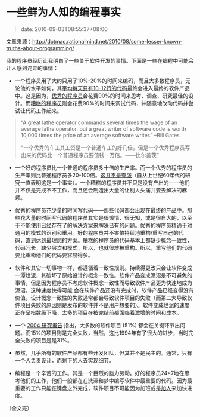 # 一些鲜为人知的编程事实
>date: 2010-09-03T08:55:37+08:00


文章来源：<http://dotmac.rationalmind.net/2010/08/some-lesser-known-truths-about-programming/>


我的程序员经历让我明白了一些关于软件开发的事情。下面是一些在编程中可能会让人感到诧异的事情：


* 一个程序员用了大约只用了10%-20%的时间来编码，而且大多数程序员，无论他的水平如何，其[平均每天只有10-12行的代码](http://stackoverflow.com/questions/966800/mythical-man-month-10-lines-per-developer-day-how-close-on-large-projects)最终会进入最终的软件产品中。这是因为，[优秀的程序员](/2009/%E4%BC%98%E7%A7%80%E7%A8%8B%E5%BA%8F%E5%91%98%E7%9A%84%E5%8D%81%E4%B8%AA%E4%B9%A0%E6%83%AF.md)会花费90%的时间来思考、调查、研究最佳的设计。而[糟糕的程序员](https://coolshell.cn/articles/1081.html)则会花费90%的时间来调试代码，并随意地改动代码并尝试让代码工作起来。



> “A great lathe operator commands several times the wage of an average lathe operator, but a great writer of software code is worth 10,000 times the price of an average software writer.” –Bill Gates
> 
> 
> “一个优秀的车工其工资是一个普通车工的好几倍，但是一个优秀程序员写出来的代码比一个普通程序员要值钱一万倍。——比尔盖茨”
> 
> 


* 一个好的程序员比一个普通的程序员多十倍的生产率。而一个优秀的程序员的生产率则比普通程序员多20-100倍。[这并不是夸张](http://www.devtopics.com/programmer-productivity-the-tenfinity-factor/)（自从上世纪60年代的研究一直表明这是一个事实）。一个糟糕的程序员并不只是没有产出的——他们并不仅是完成不不工作，而且还会制造出大量的让别人头痛并要去解决的麻烦。



* 优秀的程序员花少量的时间写代码——那些代码都会出现在最终的产品中。那些花大量的时间写代码的程序员其实是很懒惰、很无知，或是很自大的，以至于不能使用已经存在了的解决方案来解决已有的问题。优秀的程序员精通于对通用的模式的识别和重用。好的程序员并不害怕持续地重构/重写自己的代码，直到达到最理想的方案。糟糕的程序员的代码基本上都缺少概念一致性，代码冗长，缺少层次和模式，所以，也就很难被重构。所以，重写他们的代码要比重构他们的代码要容易得多。


* 软件和其它一切事物一样，都遵循着一致性规则。持续得更改只会让软件变成一潭烂泥，其破坏了原始设计的概念一致性。软件产品变成泥沼是不可避免的事情，但是因为程序员不考虑软件概念一致性而导致软件产品更为快速地成为泥沼，这种速度快得可能 会在软件产品还没有完成时，软件产品已经变得没有价值。设计概念一致性的失败通常都会导致软件项目的失败（而第二大导致软件项目失败的原因则是发布的软件并不是用户想要的）。软件变成烂泥的速度正在呈指数级下降，太多的项目在被完结前都面临着激增的时间和成本。


* 一个 [2004 研究报告](http://www.softwaremag.com/L.cfm?Doc=newsletter/2004-01-15/Standish) 指出，大多数的软件项目 (51%) 都会在关键环节出问题。而15%的项目则是完全失败，当然，这比1994年有了很大的进步，当时完全失败的项目是是31%。


* 虽然，几乎所有的软件产品都有些开发团队，但其并不是民主的。通常，只有一个人负责设计，而剩下的人去实现细节。


* 编程是一个辛苦的工作。其是一个巨烈的脑力劳动。好的程序员24×7地在思考他们的工作，他们一般都在在洗澡和梦中编写软件中最重要的代码。因为最重要的工作只能在键盘之外完成，软件项目不可能因为加班或是[加人](https://en.wikipedia.org/wiki/Brooks's_law)来加快进度。


（全文完）


